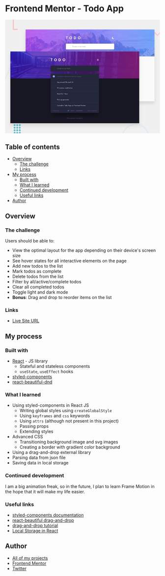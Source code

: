 # Frontend Mentor - Todo App

![Design preview for the Todo app coding challenge](./src/assets/design/desktop-preview.jpg)

## Table of contents

- [Overview](#overview)
  - [The challenge](#the-challenge)
  - [Links](#links)
- [My process](#my-process)
  - [Built with](#built-with)
  - [What I learned](#what-i-learned)
  - [Continued development](#continued-development)
  - [Useful links](#useful-links)
- [Author](#author)

## Overview

### The challenge

Users should be able to:

- View the optimal layout for the app depending on their device's screen size
- See hover states for all interactive elements on the page
- Add new todos to the list
- Mark todos as complete
- Delete todos from the list
- Filter by all/active/complete todos
- Clear all completed todos
- Toggle light and dark mode
- **Bonus**: Drag and drop to reorder items on the list

### Links

- [Live Site URL](https://todo-app-mocha-ten.vercel.app/)

## My process

### Built with

- [React](https://reactjs.org/) - JS library
  - Stateful and stateless components
  - `useState`, `useEffect` hooks
- [styled-components](https://styled-components.com/)
- [react-beautiful-dnd](https://github.com/atlassian/react-beautiful-dnd)

### What I learned

- Using styled-components in React JS
  - Writing global styles using `createGlobalStyle`
  - Using `keyframes` and `css` keywords
  - Using `attrs` (although not present in this project)
  - Passing props
  - Extending styles
- Advanced CSS
  - Transitioning background image and svg images
  - Creating a border with gradient color background
- Using a drag-and-drop external library
- Parsing data from json file
- Saving data in local storage

### Continued development

I am a big animation freak, so in the future, I plan to learn Frame Motion in the hope that it will make my life easier.

### Useful links

- [styled-components documentation](https://styled-components.com/)
- [react-beautiful drag-and-drop](https://github.com/atlassian/react-beautiful-dnd)
- [drag-and-drop tutorial](https://www.freecodecamp.org/news/how-to-add-drag-and-drop-in-react-with-react-beautiful-dnd)
- [Local Storage in React](https://www.robinwieruch.de/local-storage-react)

## Author

- [All of my projects](https://vercel.com/dashboard/projects)
- [Frontend Mentor](https://www.frontendmentor.io/profile/Bonrey)
- [Twitter](https://www.twitter.com/Bonrey5)
